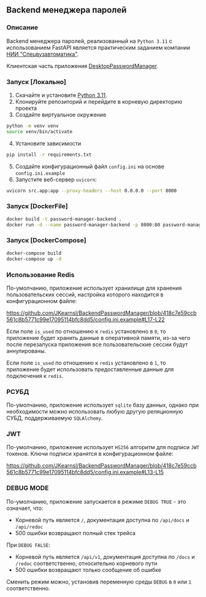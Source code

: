 ## Backend менеджера паролей

### Описание

Backend менеджера паролей, реализованный на `Python 3.11` с использованием FastAPI является практическим заданием 
компании [НИИ "Спецвузавтоматика"](https://niisva.dev/).

Клиентская часть приложения [DesktopPasswordManager](https://github.com/JKearnsl/DesktopPasswordManager).


### Запуск [Локально]

1. Скачайте и установите [Python 3.11](https://www.python.org/downloads/).
2. Клонируйте репозиторий и перейдите в корневую директорию проекта
3. Создайте виртуальное окружение
```bash
python -m venv venv
source venv/bin/activate
```
4. Установите зависимости
```bash
pip install -r requirements.txt
```
5. Создайте конфигурационный файл `config.ini` на основе `config.ini.example`
6. Запустите веб-сервер `uvicorn`:
```bash
uvicorn src.app:app --proxy-headers --host 0.0.0.0 --port 8000
```

### Запуск [DockerFile]

```bash
docker build -t password-manager-backend .
docker run -d --name password-manager-backend -p 8000:80 password-manager-backend
```

### Запуск [DockerCompose]

```bash
docker-compose build
docker-compose up -d
```

### Использование Redis

По-умолчанию, приложение использует хранилище для хранения пользовательских сессий, настройка которого находится в 
конфигурационном файле:

https://github.com/JKearnsl/BackendPasswordManager/blob/418c7e59ccb561c8b5771c99e17095114bfc8dd5/config.ini.example#L17-L22

Если поле `is_used` по отношению к `redis` установлено в `0`, то приложение будет хранить данные в оперативной памяти, 
из-за чего после перезапуска приложения все пользовательские сессии будут аннулированы.

Если поле `is_used` по отношению к `redis` установлено в `1`, то приложение будет использовать предоставленные данные 
для подключения к `redis`.

### РСУБД

По-умолчанию, приложение использует `sqlite` базу данных, однако при необходимости можно использовать любую другую 
реляционную СУБД, поддерживаемую `SQLAlchemy`.

### JWT

По-умолчанию, приложение использует `HS256` алгоритм для подписи `JWT` токенов. Ключи подписи хранятся 
в конфигурационном файле:

https://github.com/JKearnsl/BackendPasswordManager/blob/418c7e59ccb561c8b5771c99e17095114bfc8dd5/config.ini.example#L13-L15

### DEBUG MODE

По-умолчанию, приложение запускается в режиме `DEBUG TRUE` - это означает, что:
- Корневой путь является `/`, документация доступна по `/api/docs` и `/api/redoc`
- 500 ошибки возвращают полный стек трейса 

При `DEBUG FALSE`:
- Корневой путь является `/api/v1`, документация доступна по `/docs` и `/redoc` соответственно, относительно корневого пути
- 500 ошибки возвращают только сообщение об ошибке

Сменить режим можно, установив переменную среды `DEBUG` в `0` или `1` соответственно.

